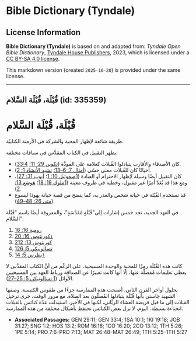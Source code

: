 # Bible Dictionary (Tyndale)

## License Information

**Bible Dictionary (Tyndale)** is based on and adapted from: _Tyndale Open Bible Dictionary_, [Tyndale House Publishers](https://tyndaleopenresources.com/), 2023, which is licensed under a [CC BY-SA 4.0 license](https://creativecommons.org/licenses/by-sa/4.0/legalcode.en).

This markdown version (created `2025-10-20`) is provided under the same license.



--------------------------------

## قُبْلَة، قُبْلَة السَّلام (id: 335359)

قُبْلَة، قُبْلَة السَّلام
=========================

طريقة شائعة لإظهار المحبة والشركة في الأزمنة الكتابيّة.

يظهر التقبيل في الكتاب المقدَّس في سياقات مختلفة:

* كان الأصدقاء والأقارب يتبادلوا القُبلات كعلامة على المودَّة ([تكوين 29: 11؛](https://ref.ly/Gen29:11) [33:4](https://ref.ly/Gen33:4)).
* أحيانًا كان للقُبلات معنى حسّي ([أمثال 7: 6–13؛](https://ref.ly/Prov7:6-Prov7:13) [نشيد الأنشاد 1: 2](https://ref.ly/Song1:2)).
* كان التقبيل أيضًا وسيلة لإظهار الاحترام أو العبادة ([1صموئيل 10: 1](https://ref.ly/1Sam10:1)؛ [أيوب 31: 27](https://ref.ly/Job31:27))، ومع هذا قد يُعَدّ أمرًا غير مقبول، وخطية في ظروف معينة ([1ملوك 19: 18](https://ref.ly/1Kgs19:18)؛ [هوشع 13: 2](https://ref.ly/Hos13:2)).
* قد تستخدم القُبْلة في خيانة شخص والغدر به، كما يتضح من قصة خيانة يهوذا ليسوع ([متى 26: 48–49](https://ref.ly/Matt26:48-Matt26:49)).

في العهد الجديد، نجد خمس إشارات إلى"قُبْلَةٍ مُقَدَّسَةٍ"، والمعروفة أيضًا باسم "قُبْلَة السَّلام":

1. [رومية 16: 16](https://ref.ly/Rom16:16)
2. [١كورنثوس 16: 20](https://ref.ly/1Cor16:20)
3. [2كورنثوس 13: 12](https://ref.ly/2Cor13:12)
4. [1تسالونيكي 5: 26](https://ref.ly/1Thess5:26)
5. [١بطرس 5: 14](https://ref.ly/1Pet5:14)

كانت هذه القُبْلَة رمزًا للمحبة والوحدة المسيحية. على الرغْم من أنَّ الكتاب المقدَّس لا يعطي تعليمات مُفصلَّة عنها، إلّا أنها كانت تعبيرًا عن الصداقة ورباط العهد بين المسيحيين الأوائل ([1 تسالونيكي 5: 25–27](https://ref.ly/1Thess5:25-1Thess5:27)).

بحلول أواخر القرن الثاني، أصبحت هذه الممارسة جزءًا من طقوس الكنيسة. وصفها الشهيد جاستن بأنها قُبْلَة يتبادلها المُصلّون بعد الصلاة. مع مرور الوقت، جرى ترحيل القبلات إلى ما قبل فريضة العشاء الربَّاني، لكنها في الأخير، استبدلت عدّة كنائس بالقبلات انحناءة بسيطة. اليوم، لا تزل بعض الكنائس تحتفظ بأشكال مختلفة من هذه الممارسة.

* **Associated Passages:** GEN 29:11; GEN 33:4; 1SA 10:1; 1KI 19:18; JOB 31:27; SNG 1:2; HOS 13:2; ROM 16:16; 1CO 16:20; 2CO 13:12; 1TH 5:26; 1PE 5:14; PRO 7:6–PRO 7:13; MAT 26:48–MAT 26:49; 1TH 5:25–1TH 5:27

